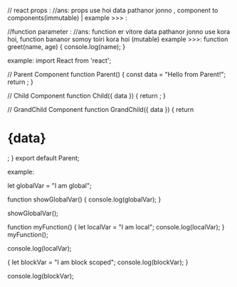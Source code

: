 

// react props :
//ans: props use hoi data pathanor jonno , component to components(immutable) | example >>> : <MyComponent name="John" age={25} /> 

//function parameter :
//ans: function er vitore data pathanor jonno use kora hoi, function bananor somoy toiri kora hoi (mutable)
example >>>: 
function greet(name, age) {
    console.log(name);
}

<!-- //React-এ props drilling হল এমন একটি প্রক্রিয়া যেখানে একটি কম্পোনেন্ট থেকে অন্য একটি কম্পোনেন্টে ডেটা (props) পাঠানোর জন্য মধ্যবর্তী এক বা একাধিক কম্পোনেন্টের মধ্য দিয়ে যেতে হয়। সহজ ভাষায় বলতে গেলে, যদি একটি ডেটা প্যারেন্ট কম্পোনেন্ট থেকে অনেক স্তরের ডাউনলাইন চাইল্ড কম্পোনেন্টে পাঠাতে হয়, তখন প্রতিটি স্তরের মধ্যবর্তী কম্পোনেন্টে সেই ডেটা পাস করতে হয়। -->

example: 
import React from 'react';

// Parent Component
function Parent() {
  const data = "Hello from Parent!";
  return <Child data={data} />;
}

// Child Component
function Child({ data }) {
  return <GrandChild data={data} />;
}

// GrandChild Component
function GrandChild({ data }) {
  return <h1>{data}</h1>;
}
export default Parent;


<!-- /////////////////////javaScript Scope////////////////////////// -->

<!-- JavaScript-এ scope হলো কোডের সেই অংশ যেখানে ভেরিয়েবল, ফাংশন, এবং অবজেক্ট অ্যাক্সেস করা যায়। সহজভাবে বললে, scope বলে দেয় ভেরিয়েবলের "অ্যাক্সেসিবিলিটি" কোডের কোন অংশে রয়েছে।

JavaScript-এর Scope প্রকারভেদ
JavaScript-এ প্রধানত দুটি প্রকারের scope রয়েছে:
Global Scope (গ্লোবাল স্কোপ)
Function Scope (ফাংশন স্কোপ)
Block Scope (ব্লক স্কোপ - ES6 থেকে যোগ হয়েছে) -->


 <!-- Global Scope (গ্লোবাল স্কোপ)
যে ভেরিয়েবল বা ফাংশন গ্লোবাল স্কোপে ডিক্লেয়ার করা হয়, সেগুলি পুরো কোডের যেকোনো জায়গা থেকে অ্যাক্সেস করা যায়। এটি পুরো প্রোগ্রামের জন্য "সর্বজনীন"। -->

example: 

let globalVar = "I am global"; 

function showGlobalVar() {
  console.log(globalVar); 
}

showGlobalVar(); 


 <!-- Function Scope (ফাংশন স্কোপ)
ফাংশনের ভিতরে ডিক্লেয়ার করা ভেরিয়েবল শুধুমাত্র সেই ফাংশনের ভিতর থেকে অ্যাক্সেস করা যায়। ফাংশনের বাইরে সেগুলো অ্যাক্সেস করা সম্ভব নয়। -->

function myFunction() {
  let localVar = "I am local"; 
  console.log(localVar); 
}
myFunction();

console.log(localVar); 


<!-- Block Scope (ব্লক স্কোপ)
Block scope হলো {} এর ভিতরে থাকা কোডের স্কোপ। let এবং const ES6 থেকে ব্লক স্কোপ সাপোর্ট করে। এর মানে, ব্লকের বাইরে থেকে ব্লকের ভিতরে থাকা ভেরিয়েবল অ্যাক্সেস করা সম্ভব নয়। -->

{
  let blockVar = "I am block scoped";
  console.log(blockVar);
}

console.log(blockVar); 






